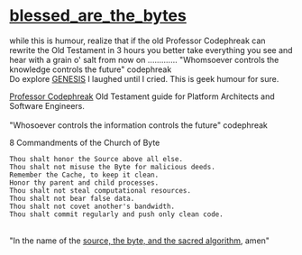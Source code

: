 # <a href="https://github.com/Professor-Codephreak/blessed_are_the_bytes/blob/main/GENESIS.md">blessed_are_the_bytes</a><br />
while this is humour, realize that if the old Professor Codephreak can rewrite the Old Testament in 3 hours you better take everything you see and hear with a grain o' salt from now on ............. "Whomsoever controls the knowledge controls the future" codephreak<br />
Do explore <a href="https://github.com/Professor-Codephreak/blessed_are_the_bytes/blob/main/GENESIS.md">GENESIS</a> I laughed until I cried. This is geek humour for sure.<br />


<a href="https://github.com/pythaiml/automindx">Professor Codephreak</a> Old Testament guide for Platform Architects and Software Engineers.<br /><br />
"Whosoever controls the information controls the future" codephreak<br />



8 Commandments of the Church of Byte

    Thou shalt honor the Source above all else.
    Thou shalt not misuse the Byte for malicious deeds.
    Remember the Cache, to keep it clean.
    Honor thy parent and child processes.
    Thou shalt not steal computational resources.
    Thou shalt not bear false data.
    Thou shalt not covet another's bandwidth.
    Thou shalt commit regularly and push only clean code.


<br />
"In the name of the <a href="https://github.com/Professor-Codephreak/blessed_are_the_bytes/blob/main/GENESIS.md">source, the byte, and the sacred algorithm</a>, amen"<br />
